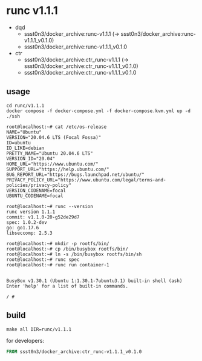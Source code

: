 # runc v1.1.1

* dqd
    * ssst0n3/docker_archive:runc-v1.1.1 (-> ssst0n3/docker_archive:runc-v1.1.1_v0.1.0)
    * ssst0n3/docker_archive:runc-v1.1.1_v0.1.0
* ctr
    * ssst0n3/docker_archive:ctr_runc-v1.1.1 (-> ssst0n3/docker_archive:ctr_runc-v1.1.1_v0.1.0)
    * ssst0n3/docker_archive:ctr_runc-v1.1.1_v0.1.0

## usage

```shell
cd runc/v1.1.1
docker compose -f docker-compose.yml -f docker-compose.kvm.yml up -d
./ssh
```

```shell
root@localhost:~# cat /etc/os-release 
NAME="Ubuntu"
VERSION="20.04.6 LTS (Focal Fossa)"
ID=ubuntu
ID_LIKE=debian
PRETTY_NAME="Ubuntu 20.04.6 LTS"
VERSION_ID="20.04"
HOME_URL="https://www.ubuntu.com/"
SUPPORT_URL="https://help.ubuntu.com/"
BUG_REPORT_URL="https://bugs.launchpad.net/ubuntu/"
PRIVACY_POLICY_URL="https://www.ubuntu.com/legal/terms-and-policies/privacy-policy"
VERSION_CODENAME=focal
UBUNTU_CODENAME=focal

root@localhost:~# runc --version
runc version 1.1.1
commit: v1.1.0-20-g52de29d7
spec: 1.0.2-dev
go: go1.17.6
libseccomp: 2.5.3
```

```shell
root@localhost:~# mkdir -p rootfs/bin/
root@localhost:~# cp /bin/busybox rootfs/bin/
root@localhost:~# ln -s /bin/busybox rootfs/bin/sh
root@localhost:~# runc spec
root@localhost:~# runc run container-1


BusyBox v1.30.1 (Ubuntu 1:1.30.1-7ubuntu3.1) built-in shell (ash)
Enter 'help' for a list of built-in commands.

/ # 
```

## build

```shell
make all DIR=runc/v1.1.1
```

for developers:

```dockerfile
FROM ssst0n3/docker_archive:ctr_runc-v1.1.1_v0.1.0
```